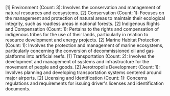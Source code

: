 [1] Environment (Count: 3): Involves the conservation and management of natural resources and ecosystems.
    [2] Conservation (Count: 1): Focuses on the management and protection of natural areas to maintain their ecological integrity, such as roadless areas in national forests.
    [2] Indigenous Rights and Compensation (Count: 1): Pertains to the rights and compensation of indigenous tribes for the use of their lands, particularly in relation to resource development and energy projects.
    [2] Marine Habitat Protection (Count: 1): Involves the protection and management of marine ecosystems, particularly concerning the conversion of decommissioned oil and gas platforms into artificial reefs.
[1] Transportation (Count: 2): Involves the development and management of systems and infrastructure for the movement of people and goods.
    [2] Aerotropolis Development (Count: 1): Involves planning and developing transportation systems centered around major airports.
    [2] Licensing and Identification (Count: 1): Concerns regulations and requirements for issuing driver's licenses and identification documents.
